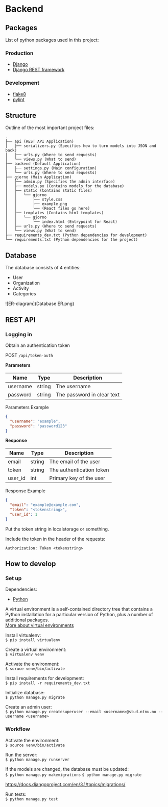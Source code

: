 # Backend

## Packages

List of python packages used in this project:

### Production

- [Django](https://www.djangoproject.com/)
- [Django REST framework](https://www.django-rest-framework.org/)

### Development

- [flake8](https://flake8.pycqa.org/en/latest/)
- [pylint](https://www.pylint.org/)

## Structure

Outline of the most important project files:

```
.
├── api (REST API Application)
│   ├── serializers.py (Specifies how to turn models into JSON and back)
│   ├── urls.py (Where to send requests)
│   └── views.py (What to send)
├── backend (Default Application)
│   ├── settings.py (Main configuration)
│   └── urls.py (Where to send requests)
├── gjorno (Main Application)
│   ├── admin.py (Specifies the admin interface)
│   ├── models.py (Contains models for the database)
│   ├── static (Contains static files)
│   │   └── gjorno
│   │       ├── style.css
│   │       ├── example.png
│   │       └── (React files go here)
│   ├── templates (Contains html templates)
│   │   └── gjorno
│   │       └── index.html (Entrypoint for React)
│   ├── urls.py (Where to send requests)
│   └── views.py (What to send)
├── requirements_dev.txt (Python dependencies for development)
└── requirements.txt (Python dependencies for the project)
```
## Database
The database consists of 4 entities:
- User
- Organization
- Activity 
- Categories 

![ER-diagram](Database ER.png)

## REST API

### Logging in

Obtain an authentication token

POST `/api/token-auth`

**Parameters**

Name | Type | Description
-----|------|------------
username | string | The username
password | string | The password in clear text

Parameters Example

```json
{
  "username": "example",
  "password": "password123"
}
```

**Response**

Name | Type | Description
-----|------|------------
email | string | The email of the user
token | string | The authentication token
user_id | int | Primary key of the user

Response Example

```json
{
  "email": "example@example.com",
  "token": "<tokenstring>",
  "user_id": 1
}
```

Put the token string in localstorage or something.

Include the token in the header of the requests:

`Authorization: Token <tokenstring>`

## How to develop

### Set up

Dependencies:

- [Python](https://www.python.org/)

A virtual environment is a self-contained directory tree that contains a Python
installation for a particular version of Python, plus a number of additional
packages.  
[More about virtual environments](https://docs.python.org/3/tutorial/venv.html)

Install virtualenv:  
`$ pip install virtualenv`

Create a virtual environment:  
`$ virtualenv venv`

Activate the environment:  
`$ soruce venv/bin/activate`

Install requirements for development:  
`$ pip install -r requirements_dev.txt`

Initialize database:  
`$ python manage.py migrate`

Create an admin user:  
`$ python manage.py createsuperuser --email <username>@stud.ntnu.no --username <username>`

### Workflow

Activate the environment:  
`$ source venv/bin/activate`

Run the server:  
`$ python manage.py runserver`

If the models are changed, the database must be updated:  
`$ python manage.py makemigrations`
`$ python manage.py migrate`

https://docs.djangoproject.com/en/3.1/topics/migrations/

Run tests:  
`$ python manage.py test`
